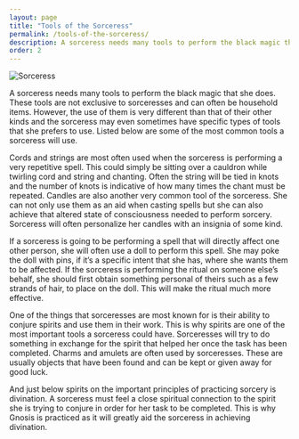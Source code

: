 ```yaml
---
layout: page
title: "Tools of the Sorceress"
permalink: /tools-of-the-sorceress/
description: A sorceress needs many tools to perform the black magic that she does. These tools are not exclusive to sorceresses and can often be household items. However, the use of them is very different than that of their other kinds and the sorceress may even sometimes have specific types of tools that she prefers to use. Listed below are some of the most common tools a sorceress will use.
order: 2
---
```


![Sorceress]({{site.baseurl}}/assets/Sorceress2.jpg)

A sorceress needs many tools to perform the black magic that she does. These tools are not exclusive to sorceresses and can often be household items. However, the use of them is very different than that of their other kinds and the sorceress may even sometimes have specific types of tools that she prefers to use. Listed below are some of the most common tools a sorceress will use.

Cords and strings are most often used when the sorceress is performing a very repetitive spell. This could simply be sitting over a cauldron while twirling cord and string and chanting. Often the string will be tied in knots and the number of knots is indicative of how many times the chant must be repeated. Candles are also another very common tool of the sorceress. She can not only use them as an aid when casting spells but she can also achieve that altered state of consciousness needed to perform sorcery. Sorceress will often personalize her candles with an insignia of some kind.

If a sorceress is going to be performing a spell that will directly affect one other person, she will often use a doll to perform this spell. She may poke the doll with pins, if it’s a specific intent that she has, where she wants them to be affected. If the sorceress is performing the ritual on someone else’s behalf, she should first obtain something personal of theirs such as a few strands of hair, to place on the doll. This will make the ritual much more effective.

One of the things that sorceresses are most known for is their ability to conjure spirits and use them in their work. This is why spirits are one of the most important tools a sorceress could have. Sorceresses will try to do something in exchange for the spirit that helped her once the task has been completed. Charms and amulets are often used by sorceresses. These are usually objects that have been found and can be kept or given away for good luck.

And just below spirits on the important principles of practicing sorcery is divination. A sorceress must feel a close spiritual connection to the spirit she is trying to conjure in order for her task to be completed. This is why Gnosis is practiced as it will greatly aid the sorceress in achieving divination.
